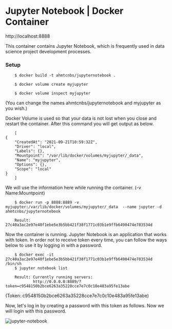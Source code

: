 # Jupyter Notebook | Docker Container

http://localhost:8888

This container contains Jupyter Notebook, which is frequently used in data science project development processes.

### Setup

        $ docker build -t ahmtcnbs/jupyternotebook .
        
        $ docker volume create myjupyter
        
        $ docker volume inspect myjupyter
        
(You can change the names ahmtcnbs/jupyternotebook and myjupyter as you wish.)
        
Docker Volume is used so that your data is not lost when you close and restart the container. After this command you will get output as below.
        
        [
    {
        "CreatedAt": "2021-09-21T10:59:32Z",
        "Driver": "local",
        "Labels": {},
        "Mountpoint": "/var/lib/docker/volumes/myjupyter/_data",
        "Name": "myjupyter",
        "Options": {},
        "Scope": "local"
    }
        ]
        
We will use the information here while running the container. (-v Name:Mountpoint)
        
        $ docker run -p 8888:8889 -v myjupyter:/var/lib/docker/volumes/myjupyter/_data  --name jupyter -d ahmtcnbs/jupyternotebook
        
        Result: 27c40a3ac2e97e40f1ebe5e3b5bb421f38f1771c03b1e9ffb6490474e783534d

Now the container is running. Jupyter Notebook is an application that works with token. In order not to receive token every time, you can follow the ways below to use it by logging in with a password.

        $ docker exec -it 27c40a3ac2e97e40f1ebe5e3b5bb421f38f1771c03b1e9ffb6490474e783534d /bin/sh
        $ jupyter notebook list
        
        Result: Currently running servers:
                http://0.0.0.0:8889/?token=c9548150b2bce6263a35228cce7e7c0c10e483a95fe13abe

(Token: c9548150b2bce6263a35228cce7e7c0c10e483a95fe13abe)

Now, let's log in by creating a password with this token as follows. Now we will login with this password.

![jupyter-notebook](https://user-images.githubusercontent.com/36485110/134185247-f98234b1-1692-43a4-b3ae-24c52ea5b64d.png)
